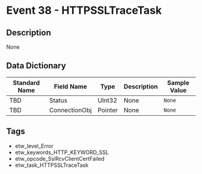 # Event 38 - HTTPSSLTraceTask

## Description
None

## Data Dictionary
|Standard Name|Field Name|Type|Description|Sample Value|
|---|---|---|---|---|
|TBD|Status|UInt32|None|`None`|
|TBD|ConnectionObj|Pointer|None|`None`|

## Tags
* etw_level_Error
* etw_keywords_HTTP_KEYWORD_SSL
* etw_opcode_SslRcvClientCertFailed
* etw_task_HTTPSSLTraceTask